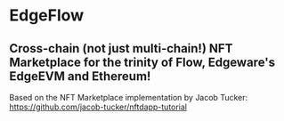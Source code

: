 # EdgeFlow
## Cross-chain (not just multi-chain!) NFT Marketplace for the trinity of Flow, Edgeware's EdgeEVM and Ethereum!

Based on the NFT Marketplace implementation by Jacob Tucker:
https://github.com/jacob-tucker/nftdapp-tutorial
